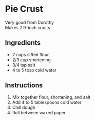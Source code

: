# Pie Crust

Very good from Dorothy  
Makes 2 9-inch crusts

## Ingredients

- 2 cups sifted flour
- 2/3 cup shortening
- 3/4 tsp salt
- 4 to 5 tbsp cold water

## Instructions

1. Mix together flour, shortening, and salt
2. Add 4 to 5 tablespoons cold water
3. Chill dough
4. Roll between waxed paper
